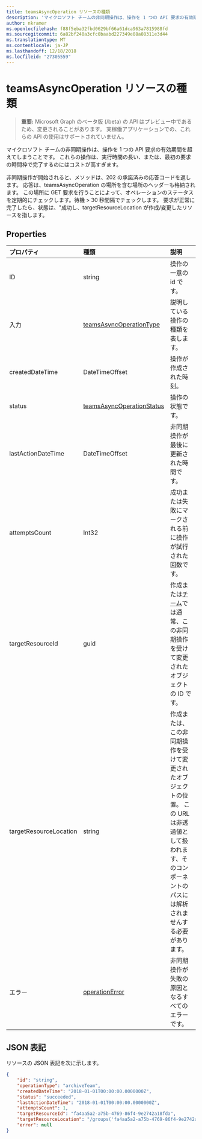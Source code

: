 ```yaml
---
title: teamsAsyncOperation リソースの種類
description: 'マイクロソフト チームの非同期操作は、操作を 1 つの API 要求の有効期間を超えてしまうことです。 '
author: nkramer
ms.openlocfilehash: f88f5eba32fbd0629bf66a61dca963a7815988fd
ms.sourcegitcommit: 6a82bf240a3cfc0baabd227349e08a08311e3d44
ms.translationtype: MT
ms.contentlocale: ja-JP
ms.lasthandoff: 12/18/2018
ms.locfileid: "27305559"
---
```

# <a name="teamsasyncoperation-resource-type"></a>teamsAsyncOperation リソースの種類

> **重要:** Microsoft Graph のベータ版 (/beta) の API はプレビュー中であるため、変更されることがあります。 実稼働アプリケーションでの、これらの API の使用はサポートされていません。

マイクロソフト チームの非同期操作は、操作を 1 つの API 要求の有効期間を超えてしまうことです。 これらの操作は、実行時間の長い、または、最初の要求の時間枠で完了するのにはコストが高すぎます。

非同期操作が開始されると、メソッドは、202 の承諾済みの応答コードを返します。 応答は、teamsAsyncOperation の場所を含む場所のヘッダーも格納されます。 この場所に GET 要求を行うことによって、オペレーションのステータスを定期的にチェックします。待機 > 30 秒間隔でチェックします。
要求が正常に完了したら、状態は、"成功し、targetResourceLocation が作成/変更したリソースを指します。

## <a name="properties"></a>Properties

| プロパティ | 種類   | 説明 |
|:---------------|:--------|:----------|
|ID|string |操作の一意の id です。|
|入力|[teamsAsyncOperationType](teamsasyncoperationtype.md) |説明している操作の種類を表します。|
|createdDateTime|DateTimeOffset |操作が作成された時刻。|
|status|[teamsAsyncOperationStatus](teamsasyncoperationstatus.md)| 操作の状態です。|
|lastActionDateTime|DateTimeOffset |非同期操作が最後に更新された時間です。|
|attemptsCount|Int32|成功または失敗にマークされる前に操作が試行された回数です。|
|targetResourceId|guid |作成または[チーム](../resources/team.md)では通常、この非同期操作を受けて変更されたオブジェクトの ID です。|
|targetResourceLocation|string|作成または、この非同期操作を受けて変更されたオブジェクトの位置。 この URL は非透過値として扱われます、そのコンポーネントのパスには解析されませんする必要があります。|
|エラー|[operationError](operationerror.md)|非同期操作が失敗の原因となるすべてのエラーです。|

## <a name="json-representation"></a>JSON 表記

リソースの JSON 表記を次に示します。

<!-- {
  "blockType": "resource",
  "keyProperty": "id",
  "@odata.type": "microsoft.graph.teamsasyncoperation"
}-->

```json
{
    "id": "string",
    "operationType": "archiveTeam",
    "createdDateTime": "2018-01-01T00:00:00.0000000Z",
    "status": "succeeded",
    "lastActionDateTime": "2018-01-01T00:00:00.0000000Z",
    "attemptsCount": 1,
    "targetResourceId": "fa4aa5a2-a75b-4769-86f4-9e2742a18fda",
    "targetResourceLocation": "/groups('fa4aa5a2-a75b-4769-86f4-9e2742a18fda')/team",
    "error": null
}
```

<!-- uuid: 20fd7863-9545-40d4-ae8f-fee2d115a690
2015-10-25 14:57:30 UTC -->
<!-- {
  "type": "#page.annotation",
  "description": "teams async operation resource",
  "keywords": "",
  "section": "documentation",
  "tocPath": ""
}-->
